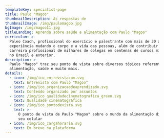```yaml
---
templateKey: specialist-page
title: Paulo "Magoo"
thumbnailDescription: As respostas de
thumbnailImage: /img/paulomagoo.jpg
bgImage: /img/magoo11.jpg
titleLanding: Aprenda sobre saúde e alimentação com Paulo "Magoo"
curriculum: >-
  Paleo Coach, profissional do exercício e palestrante com mais de 30 anos de
  experiência mudando o corpo e a vida das pessoas, além de contribuir na
  carreira profissional de milhares de colegas em centenas de cursos ministrados
  no Brasil e exterior.
description: >-
  Paulo "Magoo" traz seu ponto de vista sobre diversos tópicos referentes à
  alimentação, saúde e muito mais.
details:
  - icon: /img/ico_entrevistacom.svg
    text: Entrevista com Paulo "Magoo"
  - icon: /img/ico_organizacaodeaprendizado.svg
    text: Conteúdo organizado por assuntos
  - icon: /img/ico_qualidadecinematografica_green.svg
    text: Qualidade cinematográfica
  - icon: /img/ico_pontodevista.svg
    text: >-
      O ponto de vista de Paulo "Magoo" sobre o mundo da alimentação direto no
      seu celular
  - icon: /img/ico_cargahoraria.svg
    text: Em breve na plataforma
---
```



